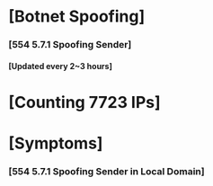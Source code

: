 # [Botnet Spoofing]
### [554 5.7.1 Spoofing Sender]
#### [Updated every 2~3 hours]

# [Counting 7723 IPs]

# [Symptoms] 
###   [554 5.7.1 Spoofing Sender in Local Domain]
